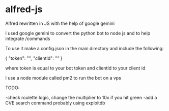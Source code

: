# alfred-js
Alfred rewritten in JS with the help of google gemini

I used google gemini to convert the python bot to node js and to help integrate /commands

To use it make a config.json in the main directory and include the following:

{
  "token": "",
  "clientId": ""
}

where token is equal to your bot token and clientId to your client id

I use a node module called pm2 to run the bot on a vps

TODO:

-check roulette logic, change the multiplier to 10x if you hit green
-add a CVE search command probably using exploitdb
